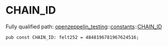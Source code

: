 # CHAIN_ID

Fully qualified path: [openzeppelin_testing](./openzeppelin_testing.md)::[constants](./openzeppelin_testing-constants.md)::[CHAIN_ID](./openzeppelin_testing-constants-CHAIN_ID.md)

<pre><code class="language-cairo">pub const CHAIN_ID: felt252 = 4848196781967624516;</code></pre>

